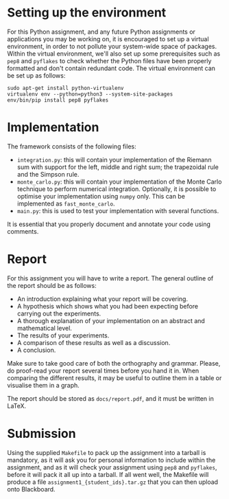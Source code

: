 Setting up the environment
==========================

For this Python assignment, and any future Python assignments or applications
you may be working on, it is encouraged to set up a virtual environment, in
order to not pollute your system-wide space of packages. Within the virtual
environment, we'll also set up some prerequisites such as `pep8` and `pyflakes`
to check whether the Python files have been properly formatted and don't contain
redundant code. The virtual environment can be set up as follows:

```
sudo apt-get install python-virtualenv
virtualenv env --python=python3 --system-site-packages
env/bin/pip install pep8 pyflakes
```

Implementation
==============

The framework consists of the following files:

- `integration.py`: this will contain your implementation of the Riemann sum
  with support for the left, middle and right sum; the trapezoidal rule and the
  Simpson rule.
- `monte_carlo.py`: this will contain your implementation of the Monte Carlo
  technique to perform numerical integration. Optionally, it is possible to
  optimise your implementation using `numpy` only. This can be implemented as
  `fast_monte_carlo`.
- `main.py`: this is used to test your implementation with several functions.

It is essential that you properly document and annotate your code using
comments.

Report
======

For this assignment you will have to write a report. The general outline of the
report should be as follows:

- An introduction explaining what your report will be covering.
- A hypothesis which shows what you had been expecting before carrying out the
  experiments.
- A thorough explanation of your implementation on an abstract and mathematical
  level.
- The results of your experiments.
- A comparison of these results as well as a discussion.
- A conclusion.

Make sure to take good care of both the orthography and grammar. Please, do
proof-read your report several times before you hand it in. When comparing the
different results, it may be useful to outline them in a table or visualise them
in a graph.

The report should be stored as `docs/report.pdf`, and it must be written in
LaTeX.

Submission
==========

Using the supplied `Makefile` to pack up the assignment into a tarball is
mandatory, as it will ask you for personal information to include within the
assignment, and as it will check your assignment using `pep8` and `pyflakes`,
before it will pack it all up into a tarball. If all went well, the Makefile
will produce a file `assignment1_{student_ids}.tar.gz` that you can then upload
onto Blackboard.

